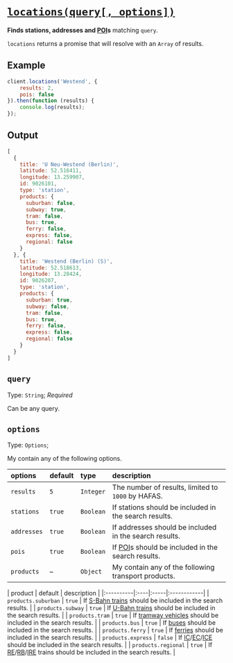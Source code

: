 # [`locations(query[, options])`](../src/Client.js#L64)

**Finds stations, addresses and [POI](https://en.wikipedia.org/wiki/Point_of_interest)s** matching `query`.

`locations` returns a promise that will resolve with an `Array` of results.



## Example

```javascript
client.locations('Westend', {
	results: 2,
	pois: false
}).then(function (results) {
	console.log(results);
});
```


## Output

```javascript
[
  {
    title: 'U Neu-Westend (Berlin)',
    latitude: 52.516411,
    longitude: 13.259907,
    id: 9026101,
    type: 'station',
    products: {
      suburban: false,
      subway: true,
      tram: false,
      bus: true,
      ferry: false,
      express: false,
      regional: false
    }
  }, {
    title: 'Westend (Berlin) (S)',
    latitude: 52.518613,
    longitude: 13.28424,
    id: 9026207,
    type: 'station',
    products: {
      suburban: true,
      subway: false,
      tram: false,
      bus: true,
      ferry: false,
      express: false,
      regional: false
    }
  }
]
```



## `query`

Type: `String`; *Required*

Can be any query.



## `options`

Type: `Options`;

My contain any of the following options.

| options | default | type | description |
|:----------|:----|:-----|:------------|
| `results` | `5` | `Integer` | The number of results, limited to `1000` by HAFAS. |
| `stations` | `true` | `Boolean` | If stations should be included in the search results. |
| `addresses` | `true` | `Boolean` | If addresses should be included in the search results. |
| `pois` | `true` | `Boolean` | If [POI](https://en.wikipedia.org/wiki/Point_of_interest)s should be included in the search results. |
| `products` | – | `Object` | My contain any of the following transport products. |

| product | default | description |
|:----------|:----|:-----|:------------|
| `products.suburban` | `true` | If [S-Bahn trains](https://en.wikipedia.org/wiki/Berlin_S-Bahn) should be included in the search results. |
| `products.subway` | `true` | If [U-Bahn trains](https://en.wikipedia.org/wiki/Berlin_U-Bahn) should be included in the search results. |
| `products.tram` | `true` | If [tramway vehicles](https://en.wikipedia.org/wiki/Trams_in_Berlin) should be included in the search results. |
| `products.bus` | `true` | If [buses](https://en.wikipedia.org/wiki/Bus_transport_in_Berlin) should be included in the search results. |
| `products.ferry` | `true` | If [ferries](https://en.wikipedia.org/wiki/Ferry_transport_in_Berlin) should be included in the search results. |
| `products.express` | `false` | If [IC](https://en.wikipedia.org/wiki/Intercity_%28Deutsche_Bahn%29)/[EC](https://en.wikipedia.org/wiki/EuroCity)/[ICE](https://en.wikipedia.org/wiki/Intercity-Express) should be included in the search results. |
| `products.regional` | `true` | If [RE](https://en.wikipedia.org/wiki/Regional-Express)/[RB](https://en.wikipedia.org/wiki/Regionalbahn)/[IRE](https://en.wikipedia.org/wiki/Interregio-Express) trains should be included in the search results. |
